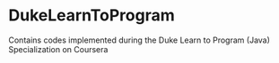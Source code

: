 # DukeLearnToProgram
Contains codes implemented during the Duke Learn to Program (Java) Specialization on Coursera
